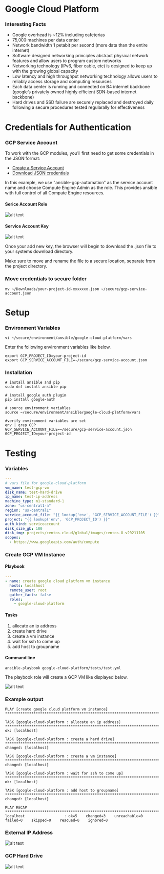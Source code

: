 Google Cloud Platform
=========

### Interesting Facts

- Google overhead is ~12% including cafeterias
- 75,000 machines per data center
- Network bandwidth 1 petabit per second (more data than the entire internet)
- Software designed networking principles abstract physical network features and allow users to program custom networks
- Networking technology (IPv6, fiber cable, etc) is designed to keep up with the growing global capacity
- Low latency and high throughput networking technology allows users to reliably access storage and computing resources
- Each data center is running and connected on B4 internet backbone (google’s privately owned highly efficient SDN-based internet backbone)
- Hard drives and SSD failure are securely replaced and destroyed daily following a secure procedures tested regularally for effectiveness


# Credentials for Authentication

### GCP Service Account

To work with the GCP modules, you’ll first need to get some credentials in the JSON format:

- [Create a Service Account](https://developers.google.com/identity/protocols/OAuth2ServiceAccount#creatinganaccount)
- [Download JSON credentials](https://support.google.com/cloud/answer/6158849?hl=en&ref_topic=6262490#serviceaccounts)

In this example, we use "ansible-gcp-automation" as the service account name and choose Compute Engine Admin as the role. This provides ansible with full control of all Compute Engine resources.

#### Serice Account Role

![alt text](https://github.com/emergeplatform/ansible/blob/main/docs/images/gcp-service-account-role.png?raw=true)

#### Service Account Key

![alt text](https://github.com/emergeplatform/ansible/blob/main/docs/images/gcp-service-account-key.png?raw=true)

Once your add new key, the browser will begin to download the .json file to your systems download directory.

Make sure to move and rename the file to a secure location, separate from the project directory.

### Move credentials to secure folder

```
mv ~/Downloads/your-project-id-xxxxxxx.json ~/secure/gcp-service-account.json
```



# Setup

### Environment Variables
```
vi ~/secure/environment/ansible/google-cloud-platform/vars
```

Enter the following environment variables like below.

```
export GCP_PROJECT_ID=your-project-id
export GCP_SERVICE_ACCOUNT_FILE=~/secure/gcp-service-account.json
```

### Installation

```
# install ansible and pip
sudo dnf install ansible pip
```

```
# install google auth plugin
pip install google-auth
```

```
# source environment variables
source ~/secure/environment/ansible/google-cloud-platform/vars
```

```
#verify environment variables are set
env | grep GCP
GCP_SERVICE_ACCOUNT_FILE=~/secure/gcp-service-account.json
GCP_PROJECT_ID=your-project-id
```

# Testing 

### Variables

```yaml
---
# vars file for google-cloud-platform
vm_name: test-gcp-vm
disk_name: test-hard-drive
ip_name: test-ip-address
machine_type: n1-standard-1
zone: "us-central1-a"
region: "us-central1"
service_account_file: "{{ lookup('env', 'GCP_SERVICE_ACCOUNT_FILE') }}"
project: "{{ lookup('env', 'GCP_PROJECT_ID') }}"
auth_kind: serviceaccount
disk_size_gb: 100
disk_img: projects/centos-cloud/global/images/centos-8-v20211105
scopes:
  - https://www.googleapis.com/auth/compute
```

### Create GCP VM Instance

#### Playbook

```yml
---
- name: create google cloud platform vm instance
  hosts: localhost
  remote_user: root
  gather_facts: false
  roles:
    - google-cloud-platform
```

#### Tasks

1. allocate an ip address
2. create hard drive
3. create a vm instance
4. wait for ssh to come up
5. add host to groupname
 

#### Command line
```
ansible-playbook google-cloud-platform/tests/test.yml
```

The playbook role will create a GCP VM like displayed below.

![alt text](https://github.com/emergeplatform/ansible/blob/main/docs/images/gcp-test-vm.png?raw=true)

### Example output

```
PLAY [create google cloud platform vm instance] ***************************************************************************************************************************************************

TASK [google-cloud-platform : allocate an ip address] *********************************************************************************************************************************************
ok: [localhost]

TASK [google-cloud-platform : create a hard drive] ************************************************************************************************************************************************
changed: [localhost]

TASK [google-cloud-platform : create a vm instance] ***********************************************************************************************************************************************
changed: [localhost]

TASK [google-cloud-platform : wait for ssh to come up] ********************************************************************************************************************************************
ok: [localhost]

TASK [google-cloud-platform : add host to groupname] **********************************************************************************************************************************************
changed: [localhost]

PLAY RECAP ****************************************************************************************************************************************************************************************
localhost                  : ok=5    changed=3    unreachable=0    failed=0    skipped=0    rescued=0    ignored=0
```
### External IP Address
![alt text](https://github.com/emergeplatform/ansible/blob/main/docs/images/gcp-expternal-ip-address.png?raw=true)

### GCP Hard Drive
![alt text](https://github.com/emergeplatform/ansible/blob/main/docs/images/gcp-test-hd.png?raw=true)

